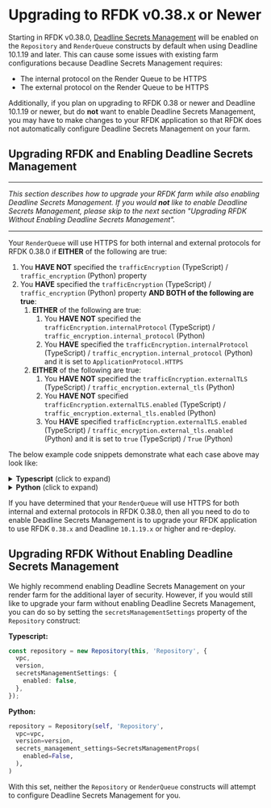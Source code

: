 # Upgrading to RFDK v0.38.x or Newer

Starting in RFDK v0.38.0, [Deadline Secrets Management](https://docs.thinkboxsoftware.com/products/deadline/10.1/1_User%20Manual/manual/secrets-management/deadline-secrets-management.html) will be enabled on the
`Repository` and `RenderQueue` constructs by default when using Deadline 10.1.19 and later. This can cause some issues with existing farm configurations because Deadline Secrets Management requires:

- The internal protocol on the Render Queue to be HTTPS
- The external protocol on the Render Queue to be HTTPS

Additionally, if you plan on upgrading to RFDK 0.38 or newer and Deadline 10.1.19 or newer, but do **not** want to enable Deadline Secrets Management, you may have to make changes to your RFDK application so that
RFDK does not automatically configure Deadline Secrets Management on your farm.

## Upgrading RFDK and Enabling Deadline Secrets Management

---

_This section describes how to upgrade your RFDK farm while also enabling Deadline Secrets Management. If you would **not** like to enable Deadline Secrets Management, please skip to the
next section "Upgrading RFDK Without Enabling Deadline Secrets Management"._

---

Your `RenderQueue` will use HTTPS for both internal and external protocols for RFDK 0.38.0 if **EITHER** of the following are true:

1. You **HAVE NOT** specified the `trafficEncryption` (TypeScript) / `traffic_encryption` (Python) property
1. You **HAVE** specified the `trafficEncryption` (TypeScript) / `traffic_encryption` (Python) property **AND BOTH of the following are true**:
    1. **EITHER** of the following are true:
        1. You **HAVE NOT** specified the `trafficEncryption.internalProtocol` (TypeScript) / `traffic_encryption.internal_protocol` (Python)
        1. You **HAVE** specified the `trafficEncryption.internalProtocol` (TypeScript) / `traffic_encryption.internal_protocol` (Python) and it is set to `ApplicationProtocol.HTTPS`
    1. **EITHER** of the following are true:
        1. You **HAVE NOT** specified the `trafficEncryption.externalTLS` (TypeScript) / `traffic_encryption.external_tls` (Python)
        1. You **HAVE NOT** specified `trafficEncryption.externalTLS.enabled` (TypeScript) / `traffic_encryption.external_tls.enabled` (Python)
        1. You **HAVE** specified `trafficEncryption.externalTLS.enabled` (TypeScript) / `traffic_encryption.external_tls.enabled` (Python) and it is set to `true` (TypeScript) / `True` (Python)

The below example code snippets demonstrate what each case above may look like:

<details><summary><b>Typescript</b> (click to expand)</summary>

```ts
import { ApplicationProtocol } from '@aws-cdk/aws-elasticloadbalancingv2';
import { RenderQueue } from 'aws-rfdk/deadline';

new RenderQueue(this, 'RenderQueue', {
  // no "trafficEncryption" property, so TLS is enabled both internally and externally by default
  // ...
});

// OR

new RenderQueue(this, 'RenderQueue', {
  // ...
  trafficEncryption: {
    // No "internalProtocol" property, so TLS is enabled internally by default
    // No "externalTLS" property, so TLS is enabled externally by default
  },
  // ...
});

// OR

new RenderQueue(this, 'RenderQueue', {
  // ...
  trafficEncryption: {
    // No "internalProtocol" property, so TLS is enabled internally by default
    externalTLS: {
      // No "enabled" property, so external TLS will be enabled by default
    },
  },
  // ...
});

// OR

new RenderQueue(this, 'RenderQueue', {
  // ...
  trafficEncryption: {
    internalProtocol: ApplicationProtocol.HTTPS,
    // No "externalTLS" property, so TLS is enabled externally by default
  },
  // ...
});

// OR

new RenderQueue(this, 'RenderQueue', {
  // ...
  trafficEncryption: {
    internalProtocol: ApplicationProtocol.HTTPS,
    externalTLS: {
      enabled: true,
    },
  },
  // ...
});

// OR

const certificate = // ...your ACM certificate
const certificateChain = // ...your ACM certificate chain
new RenderQueue(this, 'RenderQueue', {
  // ...
  trafficEncryption: {
    internalProtocol: ApplicationProtocol.HTTPS,
    externalTLS: {
      acmCertificate: certificate,
      acmCertificateChain: certificateChain,
    },
  },
  // ...
});

// OR

const certificate = // ...your X509 RFDK certificate
new RenderQueue(this, 'RenderQueue', {
  // ...
  trafficEncryption: {
    internalProtocol: ApplicationProtocol.HTTPS,
    externalTLS: {
      rfdkCertificate: certificate,
    },
  },
  // ...
});
```

</details>

<details><summary><b>Python</b> (click to expand)</summary>

```python
from aws_cdk.aws_elasticloadbalancingv2 import ApplicationProtocol
from aws_rfdk.deadline import (
    RenderQueue,
    RenderQueueExternalTLSProps,
    RenderQueueTrafficEncryptionProps,
)

RenderQueue(self, 'RenderQueue',
  # no "trafficEncryption" property, so TLS is enabled both internally and externally by default
  # ...
)

# OR

RenderQueue(self, 'RenderQueue',
  # ...
  traffic_encryption=RenderQueueTrafficEncryptionProps(
    # No "internal_protocol" property, so TLS is enabled internally by default
    # No "external_tls" property, so TLS is enabled externally by default
  ),
  # ...
)

# OR

RenderQueue(self, 'RenderQueue',
  # ...
  traffic_encryption=RenderQueueTrafficEncryptionProps(
    # No "internal_protocol" property, so TLS is enabled internally by default
    external_tls=RenderQueueExternalTLSProps(
      # No "enabled" property, so external TLS will be enabled by default
    ),
  ),
  # ...
)

# OR

RenderQueue(self, 'RenderQueue',
  # ...
  traffic_encryption=RenderQueueTrafficEncryptionProps(
    internal_protocol=ApplicationProtocol.HTTPS,
    # No "external_tls" property, so TLS is enabled externally by default
  ),
  # ...
)

# OR

RenderQueue(self, 'RenderQueue',
  # ...
  traffic_encryption=RenderQueueTrafficEncryptionProps(
    internal_protocol=ApplicationProtocol.HTTPS,
    external_tls=RenderQueueExternalTLSProps(
      enabled=True,
    ),
  ),
  # ...
)

# OR

certificate = # ...your ACM certificate
certificate_chain = # ...your ACM certificate chain
RenderQueue(self, 'RenderQueue',
  # ...
  traffic_encryption=RenderQueueTrafficEncryptionProps(
    internal_protocol=ApplicationProtocol.HTTPS,
    external_tls=RenderQueueExternalTLSProps(
      acmCertificate=certificate,
      acmCertificateChain=certificate_chain,
    ),
  ),
  # ...
)

# OR

certificate = # ...your X509 RFDK certificate
RenderQueue(self, 'RenderQueue',
  # ...
  traffic_encryption=RenderQueueTrafficEncryptionProps(
    internal_protocol=ApplicationProtocol.HTTPS,
    external_tls=RenderQueueExternalTLSProps(
      rfdk_certificate=certificate,
    ),
  ),
  # ...
)
```

</details>

If you have determined that your `RenderQueue` will use HTTPS for both internal and external protocols in RFDK 0.38.0, then all you need to do to enable Deadline Secrets Management is to upgrade
your RFDK application to use RFDK `0.38.x` and Deadline `10.1.19.x` or higher and re-deploy.


## Upgrading RFDK Without Enabling Deadline Secrets Management

We highly recommend enabling Deadline Secrets Management on your render farm for the additional layer of security. However, if you would still like to upgrade your farm without enabling
Deadline Secrets Management, you can do so by setting the `secretsManagementSettings` property of the `Repository` construct:

**Typescript:**
```ts
const repository = new Repository(this, 'Repository', {
  vpc,
  version,
  secretsManagementSettings: {
    enabled: false,
  },
});
```

**Python:**
```python
repository = Repository(self, 'Repository',
  vpc=vpc,
  version=version,
  secrets_management_settings=SecretsManagementProps(
    enabled=False,
  ),
)
```

With this set, neither the `Repository` or `RenderQueue` constructs will attempt to configure Deadline Secrets Management for you.
